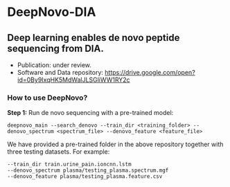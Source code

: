 # DeepNovo-DIA

## Deep learning enables de novo peptide sequencing from DIA.

- Publication: under review.
- Software and Data repository: https://drive.google.com/open?id=0By9IxqHK5MdWalJLSGliWW1RY2c

### How to use DeepNovo?

**Step 1:** Run de novo sequencing with a pre-trained model:

    deepnovo_main --search_denovo --train_dir <training_folder> --denovo_spectrum <spectrum_file> --denovo_feature <feature_file>

We have provided a pre-trained folder in the above repository together with three testing datasets. For example:

    --train_dir train.urine_pain.ioncnn.lstm
    --denovo_spectrum plasma/testing_plasma.spectrum.mgf
    --denovo_feature plasma/testing_plasma.feature.csv
